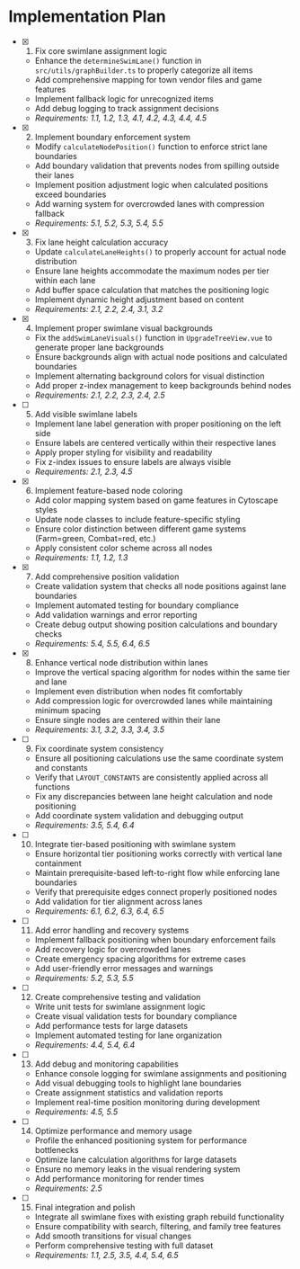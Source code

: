 # Implementation Plan

- [x] 1. Fix core swimlane assignment logic
  - Enhance the `determineSwimLane()` function in `src/utils/graphBuilder.ts` to properly categorize all items
  - Add comprehensive mapping for town vendor files and game features
  - Implement fallback logic for unrecognized items
  - Add debug logging to track assignment decisions
  - _Requirements: 1.1, 1.2, 1.3, 4.1, 4.2, 4.3, 4.4, 4.5_

- [x] 2. Implement boundary enforcement system
  - Modify `calculateNodePosition()` function to enforce strict lane boundaries
  - Add boundary validation that prevents nodes from spilling outside their lanes
  - Implement position adjustment logic when calculated positions exceed boundaries
  - Add warning system for overcrowded lanes with compression fallback
  - _Requirements: 5.1, 5.2, 5.3, 5.4, 5.5_

- [x] 3. Fix lane height calculation accuracy
  - Update `calculateLaneHeights()` to properly account for actual node distribution
  - Ensure lane heights accommodate the maximum nodes per tier within each lane
  - Add buffer space calculation that matches the positioning logic
  - Implement dynamic height adjustment based on content
  - _Requirements: 2.1, 2.2, 2.4, 3.1, 3.2_

- [x] 4. Implement proper swimlane visual backgrounds
  - Fix the `addSwimLaneVisuals()` function in `UpgradeTreeView.vue` to generate proper lane backgrounds
  - Ensure backgrounds align with actual node positions and calculated boundaries
  - Implement alternating background colors for visual distinction
  - Add proper z-index management to keep backgrounds behind nodes
  - _Requirements: 2.1, 2.2, 2.3, 2.4, 2.5_

- [ ] 5. Add visible swimlane labels
  - Implement lane label generation with proper positioning on the left side
  - Ensure labels are centered vertically within their respective lanes
  - Apply proper styling for visibility and readability
  - Fix z-index issues to ensure labels are always visible
  - _Requirements: 2.1, 2.3, 4.5_

- [x] 6. Implement feature-based node coloring
  - Add color mapping system based on game features in Cytoscape styles
  - Update node classes to include feature-specific styling
  - Ensure color distinction between different game systems (Farm=green, Combat=red, etc.)
  - Apply consistent color scheme across all nodes
  - _Requirements: 1.1, 1.2, 1.3_

- [x] 7. Add comprehensive position validation
  - Create validation system that checks all node positions against lane boundaries
  - Implement automated testing for boundary compliance
  - Add validation warnings and error reporting
  - Create debug output showing position calculations and boundary checks
  - _Requirements: 5.4, 5.5, 6.4, 6.5_

- [x] 8. Enhance vertical node distribution within lanes
  - Improve the vertical spacing algorithm for nodes within the same tier and lane
  - Implement even distribution when nodes fit comfortably
  - Add compression logic for overcrowded lanes while maintaining minimum spacing
  - Ensure single nodes are centered within their lane
  - _Requirements: 3.1, 3.2, 3.3, 3.4, 3.5_

- [ ] 9. Fix coordinate system consistency
  - Ensure all positioning calculations use the same coordinate system and constants
  - Verify that `LAYOUT_CONSTANTS` are consistently applied across all functions
  - Fix any discrepancies between lane height calculation and node positioning
  - Add coordinate system validation and debugging output
  - _Requirements: 3.5, 5.4, 6.4_

- [ ] 10. Integrate tier-based positioning with swimlane system
  - Ensure horizontal tier positioning works correctly with vertical lane containment
  - Maintain prerequisite-based left-to-right flow while enforcing lane boundaries
  - Verify that prerequisite edges connect properly positioned nodes
  - Add validation for tier alignment across lanes
  - _Requirements: 6.1, 6.2, 6.3, 6.4, 6.5_

- [ ] 11. Add error handling and recovery systems
  - Implement fallback positioning when boundary enforcement fails
  - Add recovery logic for overcrowded lanes
  - Create emergency spacing algorithms for extreme cases
  - Add user-friendly error messages and warnings
  - _Requirements: 5.2, 5.3, 5.5_

- [ ] 12. Create comprehensive testing and validation
  - Write unit tests for swimlane assignment logic
  - Create visual validation tests for boundary compliance
  - Add performance tests for large datasets
  - Implement automated testing for lane organization
  - _Requirements: 4.4, 5.4, 6.4_

- [ ] 13. Add debug and monitoring capabilities
  - Enhance console logging for swimlane assignments and positioning
  - Add visual debugging tools to highlight lane boundaries
  - Create assignment statistics and validation reports
  - Implement real-time position monitoring during development
  - _Requirements: 4.5, 5.5_

- [ ] 14. Optimize performance and memory usage
  - Profile the enhanced positioning system for performance bottlenecks
  - Optimize lane calculation algorithms for large datasets
  - Ensure no memory leaks in the visual rendering system
  - Add performance monitoring for render times
  - _Requirements: 2.5_

- [ ] 15. Final integration and polish
  - Integrate all swimlane fixes with existing graph rebuild functionality
  - Ensure compatibility with search, filtering, and family tree features
  - Add smooth transitions for visual changes
  - Perform comprehensive testing with full dataset
  - _Requirements: 1.1, 2.5, 3.5, 4.4, 5.4, 6.5_